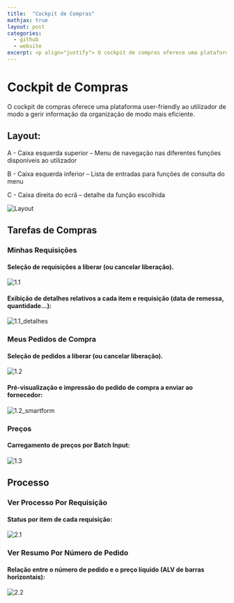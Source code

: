 ```yaml
---
title:  "Cockpit de Compras"
mathjax: true
layout: post
categories:
  - github
  - website
excerpt: <p align="justify"> O cockpit de compras oferece uma plataforma user-friendly ao utilizador de modo a gerir informação da organização de modo mais eficiente.</p><img align="center" src="/assets/img/Layout.png" width="75%" height="75%">
---
```


# Cockpit de Compras

O cockpit de compras oferece uma plataforma user-friendly ao utilizador de modo a gerir informação da organização de modo mais eficiente.

## Layout:

A - Caixa esquerda superior – Menu de navegação nas diferentes funções disponíveis ao
utilizador

B - Caixa esquerda inferior – Lista de entradas para funções de consulta do menu

C - Caixa direita do ecrã – detalhe da função escolhida

![Layout](/assets/img/Layout.png)

## Tarefas de Compras

### Minhas Requisições

#### Seleção de requisições a liberar (ou cancelar liberação).
![1.1](/assets/img/1.1.png)

#### Exibição de detalhes relativos a cada item e requisição (data de remessa, quantidade...):
![1.1_detalhes](/assets/img/1.1_detalhes.png)

### Meus Pedidos de Compra

#### Seleção de pedidos a liberar (ou cancelar liberação).
![1.2](/assets/img/1.2.png)

#### Pré-visualização e impressão do pedido de compra a enviar ao fornecedor:
![1.2_smartform](/assets/img/1.2_smartform.png)

### Preços

#### Carregamento de preços por Batch Input:
![1.3](/assets/img/1.3.png)

## Processo

### Ver Processo Por Requisição

#### Status por item de cada requisição:
![2.1](/assets/img/2.1.png)

### Ver Resumo Por Número de Pedido

#### Relação entre o número de pedido e o preço líquido (ALV de barras horizontais):
![2.2](/assets/img/2.2.png)
